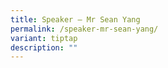 ```yaml
---
title: Speaker – Mr Sean Yang
permalink: /speaker-mr-sean-yang/
variant: tiptap
description: ""
---
```

